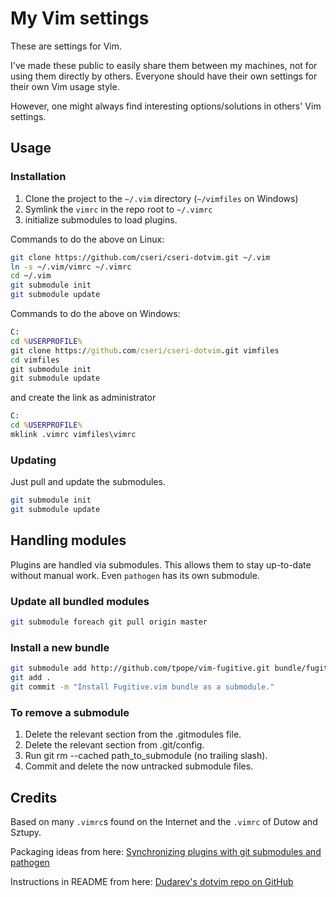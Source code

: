 # My Vim settings

These are settings for Vim.

I've made these public to easily share them between my machines, not for using
them directly by others. Everyone should have their own settings for their own
Vim usage style.

However, one might always find interesting options/solutions in others' Vim
settings.

## Usage

### Installation

1. Clone the project to the `~/.vim` directory (`~/vimfiles` on Windows)
1. Symlink the `vimrc` in the repo root to `~/.vimrc`
1. initialize submodules to load plugins.

Commands to do the above on Linux:

```bash
git clone https://github.com/cseri/cseri-dotvim.git ~/.vim
ln -s ~/.vim/vimrc ~/.vimrc
cd ~/.vim
git submodule init
git submodule update
```

Commands to do the above on Windows:
```bat
C:
cd %USERPROFILE%
git clone https://github.com/cseri/cseri-dotvim.git vimfiles
cd vimfiles
git submodule init
git submodule update
```

and create the link as administrator
```bat
C:
cd %USERPROFILE%
mklink .vimrc vimfiles\vimrc
```

### Updating

Just pull and update the submodules.

```bash
git submodule init
git submodule update
```

## Handling modules

Plugins are handled via submodules. This allows them to stay up-to-date without
manual work. Even `pathogen` has its own submodule.

### Update all bundled modules

```bash
git submodule foreach git pull origin master
```

### Install a new bundle

```bash
git submodule add http://github.com/tpope/vim-fugitive.git bundle/fugitive
git add .
git commit -m "Install Fugitive.vim bundle as a submodule."
```

### To remove a submodule

1. Delete the relevant section from the .gitmodules file.
2. Delete the relevant section from .git/config.
3. Run git rm --cached path_to_submodule (no trailing slash).
4. Commit and delete the now untracked submodule files.

## Credits

Based on many `.vimrc`s found on the Internet and the `.vimrc` of Dutow and
Sztupy.

Packaging ideas from here:
[Synchronizing plugins with git submodules and pathogen](http://vimcasts.org/episodes/synchronizing-plugins-with-git-submodules-and-pathogen/)

Instructions in README from here:
[Dudarev's dotvim repo on GitHub](https://github.com/dudarev/dotvim)



